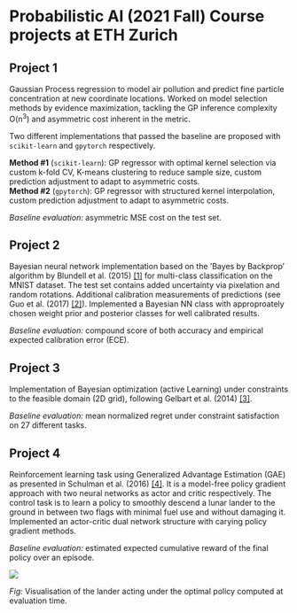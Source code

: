 # Probabilistic AI (2021 Fall) Course projects at ETH Zurich

## Project 1
Gaussian Process regression to model air pollution and predict fine particle concentration at new coordinate locations. Worked on model selection methods by evidence maximization, tackling the GP inference complexity O(n<sup>3</sup>) and asymmetric cost inherent in the metric. 

Two different implementations that passed the baseline are proposed with `scikit-learn` and `gpytorch` respectively.

**Method #1** (`scikit-learn`): GP regressor with optimal kernel selection via custom k-fold CV, K-means clustering to reduce sample size, custom prediction adjustment to adapt to asymmetric costs.  
**Method #2** (`gpytorch`): GP regressor with structured kernel interpolation, custom prediction adjustment to adapt to asymmetric costs.

*Baseline evaluation:* asymmetric MSE cost on the test set.

## Project 2
Bayesian neural network implementation based on the ’Bayes by Backprop’ algorithm by Blundell et al. (2015) [[1]](https://proceedings.mlr.press/v37/blundell15.html) for multi-class classification on the MNIST dataset. The test set contains added uncertainty via pixelation and random rotations. Additional calibration measurements of predictions (see Guo et al. (2017) [[2]](http://proceedings.mlr.press/v70/guo17a.html)). Implemented a Bayesian NN class with approproately chosen weight prior and posterior classes for well calibrated results.

*Baseline evaluation:* compound score of both accuracy and empirical expected calibration error (ECE).

## Project 3
Implementation of Bayesian optimization (active Learning) under constraints to the feasible domain (2D grid), following Gelbart et al. (2014) [[3]](https://arxiv.org/abs/1403.5607).  

*Baseline evaluation:* mean normalized regret under constraint satisfaction on 27 different tasks. 


## Project 4
Reinforcement learning task using Generalized Advantage Estimation (GAE) as presented in Schulman et al. (2016) [[4]](https://arxiv.org/abs/1506.02438). It is a model-free policy gradient approach with two neural networks as actor and critic respectively. The control task is to learn a policy to smoothly descend a lunar lander to the ground in between two flags with minimal fuel use and without damaging it. Implemented an actor-critic dual network structure with carying policy gradient methods.

*Baseline evaluation:* estimated expected cumulative reward of the final policy over an episode. 

<p align="left">
  <img src="https://github.com/AtaSoyuer/probabilistic_ai_projects/blob/main/policy.mp4" >  
</p>
<!--- ![Project 4](https://github.com/AtaSoyuer/probabilistic_ai_projects/policy.mp4) --->

*Fig:* Visualisation of the lander acting under the optimal policy computed at evaluation time.



